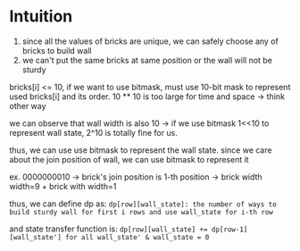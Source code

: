 # Intuition

1. since all the values of bricks are unique, we can safely choose any of bricks to build wall
2. we can't put the same bricks at same position or the wall will not be sturdy

bricks[i] <= 10, if we want to use bitmask, must use 10-bit mask to represent used bricks[i] and its order.
10 ** 10 is too large for time and space -> think other way

we can observe that wall width is also 10 -> if we use bitmask 1<<10 to represent wall state, 2^10 is totally fine for us.

thus, we can use use bitmask to represent the wall state. since we care about the join position of wall, we can use bitmask to represent it

ex.
0000000010 -> brick's join position is 1-th position -> brick width width=9 + brick with width=1

thus, we can define dp as:
`dp[row][wall_state]: the number of ways to build sturdy wall for first i rows and use wall_state for i-th row`

and state transfer function is:
`dp[row][wall_state] += dp[row-1][wall_state'] for all wall_state' & wall_state = 0`